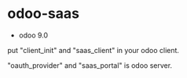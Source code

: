 # odoo-saas

* odoo 9.0

put "client_init" and "saas_client" in your odoo client.

"oauth_provider" and "saas_portal" is odoo server.
